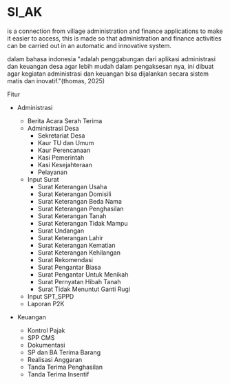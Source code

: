 # SI_AK

is a connection from village administration and finance applications to make it easier to access, this is made so that administration and finance activities can be carried out in an automatic and innovative system.

dalam bahasa indonesia "adalah penggabungan dari aplikasi administrasi dan keuangan desa agar lebih mudah dalam pengaksesan nya, ini dibuat agar kegiatan administrasi dan keuangan bisa dijalankan secara sistem matis dan inovatif."(thomas, 2025)

Fitur
- Administrasi
  - Berita Acara Serah Terima
  - Administrasi Desa
    - Sekretariat Desa
    - Kaur TU dan Umum
    - Kaur Perencanaan
    - Kasi Pemerintah
    - Kasi Kesejahteraan
    - Pelayanan
  - Input Surat
    - Surat Keterangan Usaha
    - Surat Keterangan Domisili
    - Surat Keterangan Beda Nama
    - Surat Keterangan Penghasilan
    - Surat Keterangan Tanah
    - Surat Keterangan Tidak Mampu
    - Surat Undangan
    - Surat Keterangan Lahir
    - Surat Keterangan Kematian
    - Surat Keterangan Kehilangan
    - Surat Rekomendasi
    - Surat Pengantar Biasa
    - Surat Pengantar Untuk Menikah
    - Surat Pernyatan Hibah Tanah
    - Surat Tidak Menuntut Ganti Rugi
  - Input SPT_SPPD
  - Laporan P2K
    
- Keuangan
  - Kontrol Pajak
  - SPP CMS
  - Dokumentasi
  - SP dan BA Terima Barang
  - Realisasi Anggaran
  - Tanda Terima Penghasilan
  - Tanda Terima Insentif
